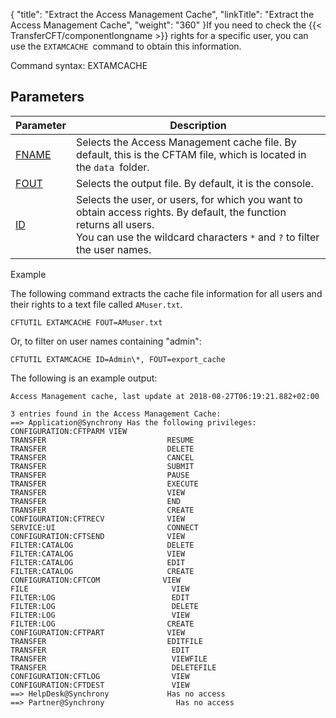 {
    "title": "Extract the Access Management Cache",
    "linkTitle": "Extract the Access Management Cache",
    "weight": "360"
}If you need to check the {{< TransferCFT/componentlongname  >}} rights for a specific user, you can use the `EXTAMCACHE `command to obtain this information.

Command syntax: EXTAMCACHE

## Parameters


| Parameter  | Description  |
| --- | --- |
| <a href="../../../../c_intro_userinterfaces/command_summary/parameter_intro/fname">FNAME</a>  | Selects the Access Management cache file. By default, this is the CFTAM file, which is located in the <code>data </code>folder.  |
| <a href="../../../../c_intro_userinterfaces/command_summary/parameter_intro/fout">FOUT</a>  | Selects the output file. By default, it is the console.  |
| <a href="../../../../c_intro_userinterfaces/command_summary/parameter_intro/id">ID</a>  | Selects the user, or users, for which you want to obtain access rights. By default, the function returns all users.<br/> You can use the wildcard characters <code>*</code> and <code>?</code> to filter the user names. |


Example

The following command extracts the cache file information for all users and their rights to a text file called `AMuser.txt`.

```
CFTUTIL EXTAMCACHE FOUT=AMuser.txt
```

Or, to filter on user names containing "admin":

```
CFTUTIL EXTAMCACHE ID=Admin\*, FOUT=export_cache
```

The following is an example output:

```
Access Management cache, last update at 2018-08-27T06:19:21.882+02:00
 
3 entries found in the Access Management Cache:
==> Application@Synchrony Has the following privileges:
CONFIGURATION:CFTPARM VIEW
TRANSFER                           RESUME
TRANSFER                           DELETE
TRANSFER                           CANCEL
TRANSFER                           SUBMIT
TRANSFER                           PAUSE
TRANSFER                           EXECUTE
TRANSFER                           VIEW
TRANSFER                           END
TRANSFER                           CREATE
CONFIGURATION:CFTRECV              VIEW
SERVICE:UI                         CONNECT
CONFIGURATION:CFTSEND              VIEW
FILTER:CATALOG                     DELETE
FILTER:CATALOG                     VIEW
FILTER:CATALOG                     EDIT
FILTER:CATALOG                     CREATE
CONFIGURATION:CFTCOM              VIEW
FILE                                VIEW
FILTER:LOG                          EDIT
FILTER:LOG                          DELETE
FILTER:LOG                          VIEW
FILTER:LOG                         CREATE
CONFIGURATION:CFTPART              VIEW
TRANSFER                           EDITFILE
TRANSFER                            EDIT
TRANSFER                            VIEWFILE
TRANSFER                            DELETEFILE
CONFIGURATION:CFTLOG                VIEW
CONFIGURATION:CFTDEST               VIEW
==> HelpDesk@Synchrony             Has no access
==> Partner@Synchrony                Has no access
```

 
